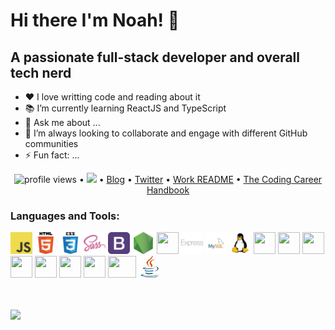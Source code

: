 # Hi there I'm Noah! 👋

## A passionate full-stack developer and overall tech nerd
- ❤️ I love writting code and reading about it
- 📚 I’m currently learning ReactJS and TypeScript
- 💬 Ask me about ...
- 👯 I’m always looking to collaborate and engage with different GitHub communities
- ⚡ Fun fact: ...


</p>

<p align="center">
  <img src="https://gpvc.arturio.dev/Noah670" alt="profile views"> •  
  <a href="https://twitter.com/intent/follow?screen_name=Noah670_&tw_p=followbutton"><img src="https://img.shields.io/twitter/follow/Noah670_?label=%40Noah670_&style=social"></a>  •
  <a href="https://www.noah670.com">Blog</a> •
  <a href="https://twitter.com/intent/follow?screen_name=Noah670_&tw_p=followbutton">Twitter</a> •
  <a href="https://github.com/Noah670/README">Work README</a> •
  <a href="https://learninpublic.org/?from=GH%20README">The Coding Career Handbook</a>
</p>

<!--START_SECTION:activity-->

<h3 align="left">Languages and Tools:</h3>

<p>
  <img src=https://raw.githubusercontent.com/github/explore/80688e429a7d4ef2fca1e82350fe8e3517d3494d/topics/javascript/javascript.png height=35px width=35px>
   <img src=https://raw.githubusercontent.com/github/explore/80688e429a7d4ef2fca1e82350fe8e3517d3494d/topics/html/html.png height=35px width=35px>
   <img src=https://raw.githubusercontent.com/github/explore/80688e429a7d4ef2fca1e82350fe8e3517d3494d/topics/css/css.png height=35px width=35px>
   <img src=https://raw.githubusercontent.com/github/explore/80688e429a7d4ef2fca1e82350fe8e3517d3494d/topics/sass/sass.png height=35px width=35px>
   <img src=https://raw.githubusercontent.com/github/explore/80688e429a7d4ef2fca1e82350fe8e3517d3494d/topics/bootstrap/bootstrap.png height=35px width=35px>
   <img src=https://raw.githubusercontent.com/github/explore/80688e429a7d4ef2fca1e82350fe8e3517d3494d/topics/nodejs/nodejs.png height=35px width=35px>
   <img src=https://upload.wikimedia.org/wikipedia/commons/thumb/9/9a/Visual_Studio_Code_1.35_icon.svg/1024px-Visual_Studio_Code_1.35_icon.svg.png height=35px width=35px>
   <img src=https://raw.githubusercontent.com/github/explore/80688e429a7d4ef2fca1e82350fe8e3517d3494d/topics/express/express.png height=35px width=35px>
   <img src=https://raw.githubusercontent.com/github/explore/80688e429a7d4ef2fca1e82350fe8e3517d3494d/topics/mysql/mysql.png height=35px width=35px>
   <img src=https://raw.githubusercontent.com/github/explore/80688e429a7d4ef2fca1e82350fe8e3517d3494d/topics/linux/linux.png height=35px width=35px>
   <img src=https://cdn.iconscout.com/icon/free/png-512/adobe-xd-1869035-1583159.png height=35px width=35px>
   <img src=https://cdn.iconscout.com/icon/free/png-512/figma-1693589-1442630.png height=35px width=35px>
   <img src=https://upload.wikimedia.org/wikipedia/commons/thumb/a/af/Adobe_Photoshop_CC_icon.svg/1051px-Adobe_Photoshop_CC_icon.svg.png height=35px width=35px>
   <img src=https://upload.wikimedia.org/wikipedia/commons/thumb/6/66/Illustrator_CC_icon.png/492px-Illustrator_CC_icon.png height=35px width=35px>
   <img src=https://iconape.com/wp-content/png_logo_vector/materialize-logo.png height=35px width=35px>
   <img src=https://upload.wikimedia.org/wikipedia/commons/thumb/3/3f/Git_icon.svg/1024px-Git_icon.svg.png height=35px width=35px>
   <img src=https://github.githubassets.com/images/modules/logos_page/GitHub-Mark.png height=35px width=35px>
   <img src=https://prnewswire2-a.akamaihd.net/p/1893751/sp/189375100/thumbnail/entry_id/1_mkrd7ymg/def_height/962/def_width/1838/version/100011/type/2/q/100 height=35px width=45px>
   <img src=https://raw.githubusercontent.com/github/explore/80688e429a7d4ef2fca1e82350fe8e3517d3494d/topics/java/java.png height=35px width=35px>

</p>

<br>
<br>


<a href="https://github.com/anuraghazra/convoychat">
  <img  src="https://github-readme-stats.vercel.app/api/top-langs/?username=subhamBharadwaz&layout=compact&card_width=445&theme=" />
</a>



<!--
**Noah670/Noah670** is a ✨ _special_ ✨ repository because its `README.md` (this file) appears on your GitHub profile.

### A passionate full-stack developer and tech nerd

Here are some ideas to get you started:

- 🔭 I’m currently working on ...
- 🌱 I’m currently learning ...
- 👯 I’m looking to collaborate on ...
- 🤔 I’m looking for help with ...
- 💬 Ask me about ...
- 📫 How to reach me: ...
- 😄 Pronouns: ...
- ⚡ Fun fact: ...



-->

